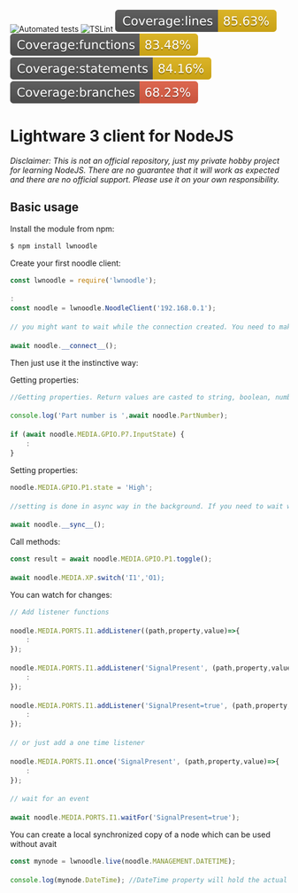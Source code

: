 ![Automated tests](https://github.com/fejesd/lwnoodle/actions/workflows/node.js.yml/badge.svg) 
![TSLint](https://github.com/fejesd/lwnoodle/actions/workflows/lint.js.yml/badge.svg)
![code coverage lines](coverage/badge-lines.svg)
![code coverage functions](coverage/badge-functions.svg)
![code coverage statements](coverage/badge-statements.svg)
![code coverage branches](coverage/badge-branches.svg)


# Lightware 3 client for NodeJS

*Disclaimer: This is not an official repository, just my private hobby project for learning NodeJS. There are no guarantee that it will work as expected and there are no official support. Please use it on your own responsibility.*

## Basic usage

Install the module from npm:

```bash
$ npm install lwnoodle
```

Create your first noodle client:

```javascript
const lwnoodle = require('lwnoodle');

:
const noodle = lwnoodle.NoodleClient('192.168.0.1');  

// you might want to wait while the connection created. You need to make an await:

await noodle.__connect__();
```

Then just use it the instinctive way:

Getting properties:

```javascript
//Getting properties. Return values are casted to string, boolean, number or Array<string>

console.log('Part number is ',await noodle.PartNumber);

if (await noodle.MEDIA.GPIO.P7.InputState) {
    :
}
```

Setting properties:
```javascript
noodle.MEDIA.GPIO.P1.state = 'High';

//setting is done in async way in the background. If you need to wait while it completes, please use:

await noodle.__sync__();
```

Call methods:

```javascript
const result = await noodle.MEDIA.GPIO.P1.toggle();  

await noodle.MEDIA.XP.switch('I1','O1);

```

You can watch for changes:

```javascript
// Add listener functions

noodle.MEDIA.PORTS.I1.addListener((path,property,value)=>{
    :
});

noodle.MEDIA.PORTS.I1.addListener('SignalPresent', (path,property,value)=>{
    :
});

noodle.MEDIA.PORTS.I1.addListener('SignalPresent=true', (path,property,value)=>{
    :
});

// or just add a one time listener

noodle.MEDIA.PORTS.I1.once('SignalPresent', (path,property,value)=>{
    :
});

// wait for an event

await noodle.MEDIA.PORTS.I1.waitFor('SignalPresent=true');

```

You can create a local synchronized copy of a node which can be used without avait

```javascript
const mynode = lwnoodle.live(noodle.MANAGEMENT.DATETIME);

console.log(mynode.DateTime); //DateTime property will hold the actual value, kept updated automatically

```
